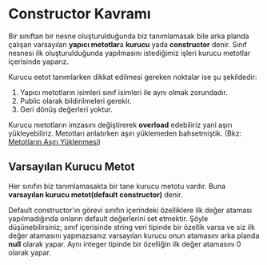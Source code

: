 # Constructor Kavramı

Bir sınıftan bir nesne oluşturulduğunda biz tanımlamasak bile arka planda çalışan varsayılan **yapıcı metotlar**a **kurucu** yada **constructor** denir. Sınıf nesnesi ilk oluşturulduğunda yapılmasını istediğimiz işleri kurucu metotlar içerisinde yaparız. 

Kurucu eetot tanımlarken dikkat edilmesi gereken noktalar ise şu şekildedir: 

1. Yapıcı metotların isimleri sınıf isimleri ile aynı olmak zorundadır. 
2. Public olarak bildirilmeleri gerekir.
3. Geri dönüş değerleri yoktur.

Kurucu metotların imzasını değiştirerek **overload** edebiliriz yani aşırı yükleyebiliriz. Metotları anlatırken aşırı yüklemeden bahsetmiştik. (Bkz: [<u>Metotların Aşırı Yüklenmesi</u>](11-metotlar/2-metot-overload-nedir-ve-out-kullanimi/))

## Varsayılan Kurucu Metot
Her sınıfın biz tanımlamasakta bir tane kurucu metotu vardır. Buna **varsayılan kurucu metot(default constructor)** denir.

Default constructor'ın görevi sınıfın içerindeki özelliklere ilk değer ataması yapılmadığında onların default değerlerini set etmektir. Şöyle düşünebilirsiniz; sınıf içerisinde string veri tipinde bir özellik varsa ve siz ilk değer atamasını yapmazsanız varsayılan kurucu onun atamasını arka planda **null** olarak yapar. Aynı integer tipinde bir özelliğin ilk değer atamasını 0 olarak yapar. 



